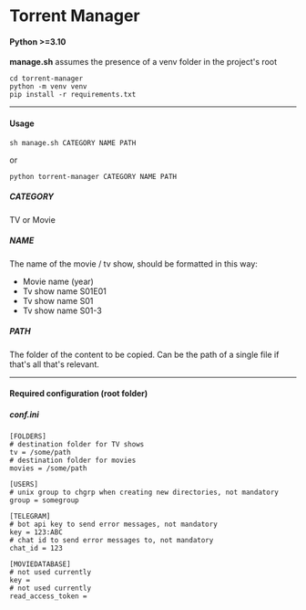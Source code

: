# Torrent Manager

#### Python >=3.10

**manage.sh** assumes the presence of a venv folder in the project's root

    cd torrent-manager
    python -m venv venv
    pip install -r requirements.txt

-------------------------

#### Usage
    sh manage.sh CATEGORY NAME PATH
or
    
    python torrent-manager CATEGORY NAME PATH
    
##### CATEGORY
TV or Movie

##### NAME
The name of the movie / tv show, should be formatted in this way:
- Movie name (year)
- Tv show name S01E01
- Tv show name S01
- Tv show name S01-3

##### PATH
The folder of the content to be copied. Can be the path of a single file if that's all that's relevant.

-------------------------

#### Required configuration (root folder)

##### conf.ini

    [FOLDERS]
    # destination folder for TV shows
    tv = /some/path
    # destination folder for movies
    movies = /some/path

    [USERS]
    # unix group to chgrp when creating new directories, not mandatory
    group = somegroup

    [TELEGRAM]
    # bot api key to send error messages, not mandatory
    key = 123:ABC
    # chat id to send error messages to, not mandatory
    chat_id = 123

    [MOVIEDATABASE]
    # not used currently 
    key = 
    # not used currently
    read_access_token = 

